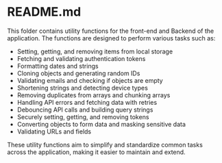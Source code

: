 # README.md

This folder contains utility functions for the front-end and Backend of the application. The functions are designed to perform various tasks such as:

* Setting, getting, and removing items from local storage
* Fetching and validating authentication tokens
* Formatting dates and strings
* Cloning objects and generating random IDs
* Validating emails and checking if objects are empty
* Shortening strings and detecting device types
* Removing duplicates from arrays and chunking arrays
* Handling API errors and fetching data with retries
* Debouncing API calls and building query strings
* Securely setting, getting, and removing tokens
* Converting objects to form data and masking sensitive data
* Validating URLs and fields

These utility functions aim to simplify and standardize common tasks across the application, making it easier to maintain and extend.
